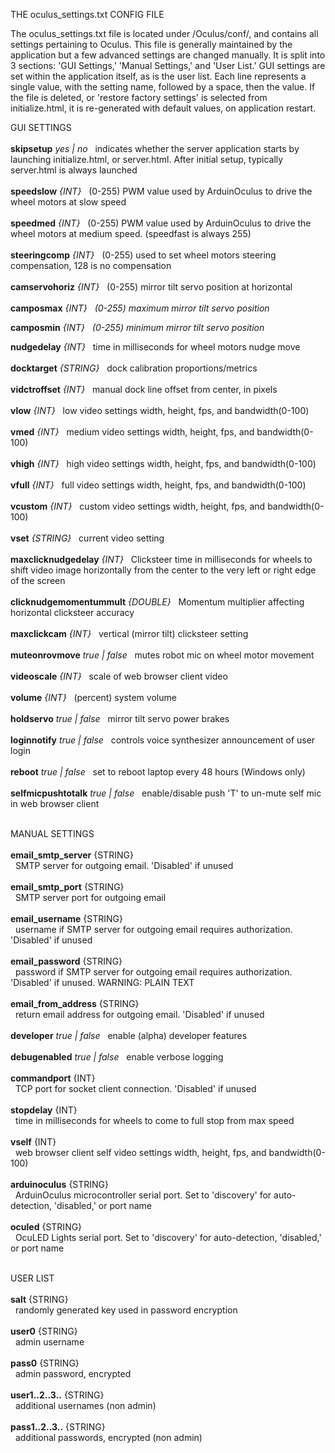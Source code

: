 THE oculus\_settings.txt CONFIG FILE

The oculus\_settings.txt file is located under /Oculus/conf/, and contains all settings pertaining to Oculus. This file is generally maintained by the application but a few advanced settings are changed manually. It is split into 3 sections: 'GUI Settings,' 'Manual Settings,' and 'User List.'
GUI settings are set within the application itself, as is the user list. Each line represents a single value, with the setting name, followed by a space, then the value.
If the file is deleted, or 'restore factory settings' is selected from initialize.html, it is re-generated with default values, on application restart.
<br>

GUI SETTINGS<br>
<br>
<b>skipsetup</b> <i>yes | no</i>
  indicates whether the server application starts by launching initialize.html, or server.html. After initial setup, typically server.html is always launched<br>
<br>
<b>speedslow</b> <i>{INT}</i>
  (0-255) PWM value used by ArduinOculus to drive the wheel motors at slow speed<br>
<br>
<b>speedmed</b> <i>{INT}</i>
  (0-255) PWM value used by ArduinOculus to drive the wheel motors at medium speed. (speedfast is always 255)<br>
<br>
<b>steeringcomp</b> <i>{INT}</i>
  (0-255) used to set wheel motors steering compensation, 128 is no compensation<br>
<br>
<b>camservohoriz</b> <i>{INT}</i>
  (0-255) mirror tilt servo position at horizontal<br>
<br>
<b>camposmax</b> <i>{INT}</i>
  <i>(0-255) maximum mirror tilt servo position</i>

<b>camposmin</b> <i>{INT}</i>
  <i>(0-255) minimum mirror tilt servo position</i>

<b>nudgedelay</b> <i>{INT}</i>
  time in milliseconds for wheel motors nudge move<br>
<br>
<b>docktarget</b> <i>{STRING}</i>
  dock calibration proportions/metrics<br>
<br>
<b>vidctroffset</b> <i>{INT}</i>
  manual dock line offset from center, in pixels<br>
<br>
<b>vlow</b> <i>{INT}</i>
  low video settings width, height, fps, and bandwidth(0-100)<br>
<br>
<b>vmed</b> <i>{INT}</i>
  medium video settings width, height, fps, and bandwidth(0-100)<br>
<br>
<b>vhigh</b> <i>{INT}</i>
  high video settings width, height, fps, and bandwidth(0-100)<br>
<br>
<b>vfull</b> <i>{INT}</i>
  full video settings width, height, fps, and bandwidth(0-100)<br>
<br>
<b>vcustom</b> <i>{INT}</i>
  custom video settings width, height, fps, and bandwidth(0-100)<br>
<br>
<b>vset</b> <i>{STRING}</i>
  current video setting<br>
<br>
<b>maxclicknudgedelay</b> <i>{INT}</i>
  Clicksteer time in milliseconds for wheels to shift video image horizontally from the center to the very left or right edge of the screen<br>
<br>
<b>clicknudgemomentummult</b> <i>{DOUBLE}</i>
  Momentum multiplier affecting horizontal clicksteer accuracy<br>
<br>
<b>maxclickcam</b> <i>{INT}</i>
  vertical (mirror tilt) clicksteer setting<br>
<br>
<b>muteonrovmove</b> <i>true | false</i>
  mutes robot mic on wheel motor movement<br>
<br>
<b>videoscale</b> <i>{INT}</i>
  scale of web browser client video<br>
<br>
<b>volume</b> <i>{INT}</i>
  (percent) system volume<br>
<br>
<b>holdservo</b> <i>true | false</i>
  mirror tilt servo power brakes<br>
<br>
<b>loginnotify</b> <i>true | false</i>
  controls voice synthesizer announcement of user login<br>
<br>
<b>reboot</b> <i>true | false</i>
  set to reboot laptop every 48 hours (Windows only)<br>
<br>
<b>selfmicpushtotalk</b> <i>true | false</i>
  enable/disable push 'T' to un-mute self mic in web browser client<br>
<br>

MANUAL SETTINGS<br>
<br>
<b>email_smtp_server</b> {STRING}<br>
  SMTP server for outgoing email. 'Disabled' if unused<br>
<br>
<b>email_smtp_port</b> {STRING}<br>
  SMTP server port for outgoing email<br>
<br>
<b>email_username</b> {STRING}<br>
  username if SMTP server for outgoing email requires authorization. 'Disabled' if unused<br>
<br>
<b>email_password</b> {STRING}<br>
  password if SMTP server for outgoing email requires authorization. 'Disabled' if unused. WARNING: PLAIN TEXT<br>
<br>
<b>email_from_address</b> {STRING}<br>
  return email address for outgoing email. 'Disabled' if unused<br>
<br>
<b>developer</b> <i>true | false</i>
  enable (alpha) developer features<br>
<br>
<b>debugenabled</b> <i>true | false</i>
  enable verbose logging<br>
<br>
<b>commandport</b> {INT}<br>
  TCP port for socket client connection. 'Disabled' if unused<br>
<br>
<b>stopdelay</b> {INT}<br>
  time in milliseconds for wheels to come to full stop from max speed<br>
<br>
<b>vself</b> {INT}<br>
  web browser client self video settings width, height, fps, and bandwidth(0-100)<br>
<br>
<b>arduinoculus</b> {STRING}<br>
  ArduinOculus microcontroller serial port. Set to 'discovery' for auto-detection, 'disabled,' or port name<br>
<br>
<b>oculed</b> {STRING}<br>
  OcuLED Lights serial port. Set to 'discovery' for auto-detection, 'disabled,' or port name<br>
<br>

USER LIST<br>
<br>
<b>salt</b> {STRING}<br>
  randomly generated key used in password encryption<br>
<br>
<b>user0</b> {STRING}<br>
  admin username<br>
<br>
<b>pass0</b> {STRING}<br>
  admin password, encrypted<br>
<br>
<b>user1..2..3..</b> {STRING}<br>
  additional usernames (non admin)<br>
<br>
<b>pass1..2..3..</b> {STRING}<br>
  additional passwords, encrypted (non admin)